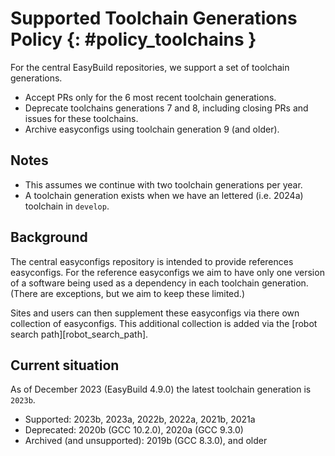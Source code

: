 # Supported Toolchain Generations Policy {: #policy_toolchains }

For the central EasyBuild repositories, we support a set of toolchain generations.

* Accept PRs only for the 6 most recent toolchain generations.
* Deprecate toolchains generations 7 and 8, including closing PRs and issues for these toolchains.
* Archive easyconfigs using toolchain generation 9 (and older).

## Notes

* This assumes we continue with two toolchain generations per year.
* A toolchain generation exists when we have an lettered (i.e. 2024a) toolchain in `develop`.

## Background

The central easyconfigs repository is intended to provide references easyconfigs. For the reference easyconfigs we
aim to have only one version of a software being used as a dependency in each toolchain generation. (There are
exceptions, but we aim to keep these limited.)

Sites and users can then supplement these easyconfigs via there own collection of easyconfigs. This additional
collection is added via the [robot search path][robot_search_path].

## Current situation

As of December 2023 (EasyBuild 4.9.0) the latest toolchain generation is `2023b`.

* Supported: 2023b, 2023a, 2022b, 2022a, 2021b, 2021a
* Deprecated: 2020b (GCC 10.2.0), 2020a (GCC 9.3.0)
* Archived (and unsupported): 2019b (GCC 8.3.0), and older
